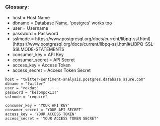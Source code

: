 ### Glossary:
<ul>
  <li>host = Host Name</li>
  <li>dbname = Database Name, 'postgres' works too</li>
  <li>user = Username</li>
  <li>password = Password</li>
  <li>sslmode = https://www.postgresql.org/docs/current/libpq-ssl.html](https://www.postgresql.org/docs/current/libpq-ssl.html#LIBPQ-SSL-SSLMODE-STATEMENTS</li>
  <li>consumer_key = API Key</li>
  <li>consumer_secret = API Secret</li>
  <li>access_key = Access Token</li>
  <li>access_secret = Access Token Secret</li>
</ul>

```
host = "twitter-sentiment-analysis.postgres.database.azure.com"
dbname = "twitter"
user = "rekdat"
password = "kelompok11!"
sslmode = "require"
```

```
consumer_key = 'YOUR API KEY'
consumer_secret = 'YOUR API SECRET'
access_key = 'YOUR ACCESS TOKEN'
access_secret = 'YOUR ACCESS TOKEN SECRET'
```
